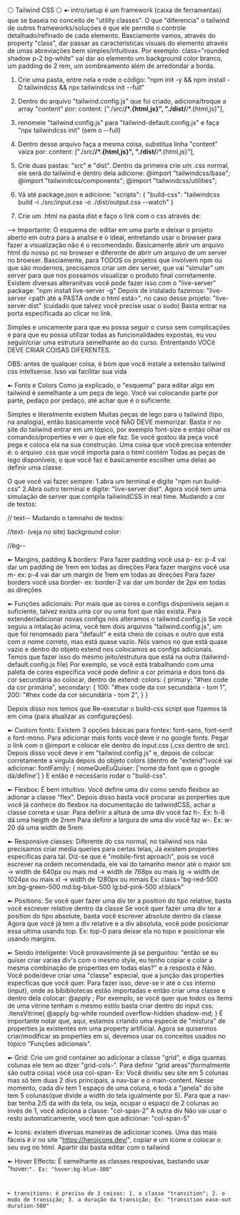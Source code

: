 ⚪ Tailwind CSS ⚪
➼ intro/setup
é um framework (caixa de ferramentas) que se baseia no conceito de "utility classes".
O que "diferencia" o tailwind de outros frameworks/soluções é que ele permite o controle detalhado/refinado de cada elemento.
Basciamente vamos, através do property "class", dar passar as caracteristicas visuais do elemento através de umas abreviações bem simples/intuitivas.
Por exemplo: class="rounded shadow p-2 bg-white" vai dar ao elemento um background color branco, um padding de 2 rem, um sombreamento além de arredondar a borda.

1. Crie uma pasta, entre nela e rode o código: "npm init -y && npm install -D tailwindcss && npx tailwindcss init --full"
2. Dentro do arquivo "tailwind.config.js" que foi criado, adiciona/troque a array "content" por: content: ["./src/**/*.{html,js}", "./dist/**/*.{html,js}"],
3. renomeie "tailwind.config.js" para "tailwind-default.config.js" e faça "npx tailwindcss init" (sem o --full)
4. Dentro desse arquivo faça a mesma coisa, substitua linha "content" vaiza por: content: ["./src/**/*.{html,js}", "./dist/**/*.{html,js}"],
3. Crie duas pastas: "src" e "dist". Dentro da primeira crie um .css normal, ele será do tailwind e dentro dela adicione:
	@import "tailwindcss/base";
	@import "tailwindcss/components";
	@import "tailwindcss/utilities";
4. Vá até package.json e adicione:
	"scripts": {
	  "build-css": "tailwindcss build -i ./src/input.css -o ./dist/output.css --watch"
	}
	
5. Crie um .html na pasta dist e faço o link com o css através de:  <link href="/dist/output.css" rel="stylesheet">


--> Importante:
O esquema de: editar em uma parte e deixar o projeto aberto em outra para a analise é o ideal, entretando usar o browser para fazer a visualização não é o recomendado.
Basicamente abrir um arquivo html do nosso pc no browser e diferente de abrir um arquivo de um server no browser.
Basciamente, para TODOS os projetos que involvem npm ou que são modernos, precisamos criar um dev server, que vai "simular" um server para que nos possamos visualizar o produto final corretamente.
Existem diversas alteranitvas você pode fazer isso com o "live-server" package:
"npm install live-server -g"
Depois de instalado fazemos: "live-server <path até a PASTA onde o html está>", no caso desse projeto: "live-server dist"
(cuidado que talvez você precise usar o sudo)
Basta entrar na porta especificada ao clicar no link.


Simples e unicamente para que eu possa seguir o curso sem complicações e para que eu possa utilizar todas as funcionalidades expostas, eu vou seguir/criar uma estrutura semelhante ao do curso.
Entrentando VOCê DEVE CRIAR COISAS DIFERENTES.

OBS: antes de qualquer coisa, é bom que você instale a extensão tailwind css intellsense. Isso vai facilitar sua vida


➼ Fonts e Colors
Como ja explicado, o "esquema" para editar algo em tailwind é semelhante a um peça de lego. Você vai colocando parte por parte, pedaço por pedaço, até achar que é o suficiente.

Simples e literalmente existem Muitas peças de lego para o tailwind (tipo, na analogia), então basicamente você NÃO DEVE memorizar. Basta ir no site do tailwind entrar em um tópico, por exemplo font-size e então olhar os comandos/properties e ver o que ele faz.
Se você gostou da peça você pega e coloca ela na sua construção.
Uma coisa que você precisa entender é: o arquivo .css que você importa para o html contém Todas as peças de lego disponíveis, o que você faz é basicamente escolher uma delas ao definir uma classe.

O que você vai fazer sempre: 1.abra um terminal e digite "npm run build-css" 2.Abra outro terminal e digite: "live-server dist". 
Agora você tem uma simulação de server que compila tailwindCSS in real time.
Mudando a cor de textos: <p class="text-red-700"> // text-<color>-<weigth>
Mudando o tamnaho de textos: <p class="text-lg"> //text-<size> (veja no site)
background color: <div class="bg-green-400"> //bg-<color>-<weight>

➼ Margins, padding & borders:
Para fazer padding você usa p-<weight> ex: p-4 vai dar um padding de 1rem em todas as direções
Para fazer margins você usa m-<weight> ex: p-4 vai dar um margin de 1rem em todas as direções
Para fazer borders você usa border-<weight> ex: border-2 vai dar um border de 2px em todas as direções

➼ Funções adicionais:
Por mais que as cores e configs disponíveis sejam o suficiente, talvez exista uma cor ou uma font que não exista. Para extender/adicionar novas configs nós alteramos o tailwind.config.js
Se você seguiu a intalação acima, você tem dois arquivos "tailwind.config.js", um que foi renomeado para "default" e está cheio de coisas e outro que está com o nome correto, mas está quase vazio.
Nós vamos no que está quase vazio e dentro do objeto extend nos colocamos as configs adicionais. Temos que fazer isso do mesmo jeito/estrutura que está na outra (tailwind-default.config.js file)
Por exemplo, se você está trabalhando com uma paleta de cores específica você pode definir a cor primária e dois tons da cor secundária ao colocar, dentro de extend:
colors: {
  primary: "#hex code da cor primária",
  secondary: {
    100: "#hex code da cor secundária - tom 1",
    200: "#hex code da cor secundária - tom 2",
  }
}

Depois disso nos temos que Re-executar o build-css script que fizemos lá em cima (para atualizar as configurações).

➼ Custom fonts: 
Existem 3 opções básicas para fontex: font-sans, font-serif e font-mono.
Para adicionar mais fonts você deve ir no google fonts. Pegar o link com o @import e colocar ele dentro do input.css (.css dentro de src).
Depois disso você deve ir em "tailwind.config.js" e, depois de colocar corretamente a virgula depois do objeto colors (dentro de "extend")você vai adicionar:
fontFamily: { 
  nomeQueEuQuiser: ['nome da font que o google dá/define']
}
E então é necesśario rodar o "build-css".

➼ Flexbox:
É bem intuitivo. Você define uma div como sendo flexbox ao adionar a classe "flex". Depois disso basta você procurar as porperties que você já conhece do flexbox na documentação do tailwindCSS, achar a classe correta e usar.
Para definir a altura de uma div você faz h-<weight>. Ex: h-8 dá uma heigth de 2rem
Para definir a largura de uma div você faz w-<weight>. Ex: w-20 dá uma width de 5rem

➼ Responsive classes: 
Diferente do css normal, no tailwind nos não precisamos criar media queries para certas telas, Já existem properties específicas para tal.
Diz-se que é "mobile-first aproach", pois se você escrever na ordem recomendada, ele vai do tamanho menor até o maior
sm -> width de 640px ou mais
md -> width de 768px ou mais
lg -> width de 1024px ou mais
xl -> width de 1280px ou mmais
Ex: class="bg-red-500 sm:bg-green-500 md:bg-blue-500 lg:bd-pink-500 xl:black"

➼ Positions:
Se você quer fazer uma div ter a position do tipo relative, basta você escrever relative dentro da classe
Se você quer fazer uma div ter a position do tipo absolute, basta você escrever absolute dentro da classe
Agora que você já tem a div relative e a div absoluta, você pode posicionar essa ultima usando top. Ex: top-0 para deixar ela no topo e posicionar ele usando margins.

➼ Sendo inteligente:
Você provavelmente já se perguntou: "então se eu quiser criar varias div's com o mesmo style, eu tenho copiar e colar a mesma combinação de properties em todas elas?" e a resposta é Não.
Você pode/deve criar uma "classe" especial, que a junção das properties especficas que você quer. Para fazer isso, deve-se ir até o css interno (input), onde as bibibliotecas estão importadas e então criar uma classe e dentro dela colocar: @apply <properties do tailwind>;
Por exemplo, se você quer que todos os items de uma vitrine tenham o mesmo estilo basta criar dentro do input css:
.itensVitrine{
  @apply bg-white rounded overflow-hidden shadow-md;
}
É importante notar que, aqui, estamos criando uma especíe de "mistura" de properties ja existentes em uma property artificial.
Agora se quisermos criar/modificar as properties em si, devemos usar os conceitos usados no tópico "Funções adicionais".

➼ Grid:
Crie um grid container ao adicionar a classe "grid", e diga quantas colunas ele tem ao dizer "grid-cols-<numero>". Para definir "grid areas"(formalmente são outra coisa) você usa col-span-<quantas colunas quer ocupar>
Ex: Você dividiu seu site em 5 colunas mas só tem duas 2 divs principais, a nav-bar e o main-content. Nesse momento, cada div tem 1 espaço de uma coluna, e toda a "janela" do site tem 5 colunas(que divide a width do tela igualmente por 5). Para que a nav-bar tenha 2/5 da with da tela, ou seja, ocupar o espaço de 2 colunas ao invés de 1, você adiciona a classe: "col-span-2"
A outra div Não vai usar o resto automaticamente, você tem que adicionar: "col-span-5"

➼ Icons: existem diversas maneiras de adicionar icones. Uma das mais fáceis é ir no site "https://heroicons.dev/", copiar e um icone e colocar o seu svg no html. Apartir dai basta editar com o tailwind

➼ Hover Effects: É semelhante as classes resposivas, bastando usar "hover:<code>". Ex: "hover:bg-blue-300"

➼ transitions: é preciso de 3 coisas: 1. a classe "transition"; 2. o modo de transição; 3. a duração da transição; Ex: "transition ease-out duration-500"


















